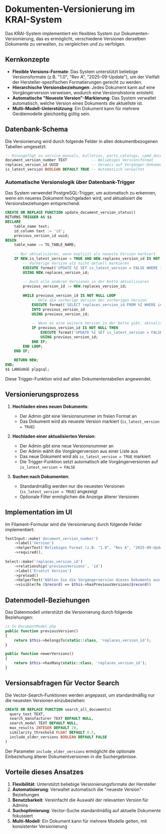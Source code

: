 # Dokumenten-Versionierung im KRAI-System

Das KRAI-System implementiert ein flexibles System zur Dokumenten-Versionierung, das es ermöglicht, verschiedene Versionen derselben Dokumente zu verwalten, zu vergleichen und zu verfolgen.

## Kernkonzepte

- **Flexible Versions-Formate**: Das System unterstützt beliebige Versionsformate (z.B. "1.0", "Rev A", "2025-09-Update"), um der Vielfalt der Hersteller-spezifischen Formatierungen gerecht zu werden.
- **Hierarchische Versionsbeziehungen**: Jedes Dokument kann auf eine Vorgängerversion verweisen, wodurch eine Versionshistorie entsteht.
- **Automatische "Neueste Version"-Markierung**: Das System verwaltet automatisch, welche Version eines Dokuments die aktuellste ist.
- **Multi-Modell-Unterstützung**: Ein Dokument kann für mehrere Gerätemodelle gleichzeitig gültig sein.

## Datenbank-Schema

Die Versionierung wird durch folgende Felder in allen dokumentbezogenen Tabellen umgesetzt:

```sql
-- Hinzugefügt zu service_manuals, bulletins, parts_catalogs, cpmd_documents
document_version_number TEXT           -- Beliebiges Versionsformat
replaces_version_id UUID               -- Verweis auf Vorgänger-Dokument
is_latest_version BOOLEAN DEFAULT TRUE -- Automatisch verwaltet
```

### Automatische Versionslogik über Datenbank-Trigger

Das System verwendet PostgreSQL-Trigger, um automatisch zu erkennen, wenn ein neueres Dokument hochgeladen wird, und aktualisiert die Versionsbeziehungen entsprechend:

```sql
CREATE OR REPLACE FUNCTION update_document_version_status()
RETURNS TRIGGER AS $$
DECLARE
    table_name text;
    id_column text := 'id';
    previous_version_id uuid;
BEGIN
    table_name := TG_TABLE_NAME;
    
    -- Nur aktualisieren, wenn explizit als neueste Version markiert
    IF NEW.is_latest_version = TRUE AND NEW.replaces_version_id IS NOT NULL THEN
        -- Vorherige Version als nicht aktuell markieren
        EXECUTE format('UPDATE %I SET is_latest_version = FALSE WHERE id = $1', table_name)
        USING NEW.replaces_version_id;
        
        -- Auch alle anderen Versionen in der Kette aktualisieren
        previous_version_id := NEW.replaces_version_id;
        
        WHILE previous_version_id IS NOT NULL LOOP
            -- Hole die vorherige Version der vorherigen Version
            EXECUTE format('SELECT replaces_version_id FROM %I WHERE id = $1', table_name)
            INTO previous_version_id
            USING previous_version_id;
            
            -- Wenn es eine weitere Version in der Kette gibt, aktualisiere sie
            IF previous_version_id IS NOT NULL THEN
                EXECUTE format('UPDATE %I SET is_latest_version = FALSE WHERE id = $1', table_name)
                USING previous_version_id;
            END IF;
        END LOOP;
    END IF;
    
    RETURN NEW;
END;
$$ LANGUAGE plpgsql;
```

Diese Trigger-Funktion wird auf allen Dokumententabellen angewendet.

## Versionierungsprozess

1. **Hochladen eines neuen Dokuments**:
   - Der Admin gibt eine Versionsnummer im freien Format an
   - Das Dokument wird als neueste Version markiert (`is_latest_version = TRUE`)

2. **Hochladen einer aktualisierten Version**:
   - Der Admin gibt eine neue Versionsnummer an
   - Der Admin wählt die Vorgängerversion aus einer Liste aus
   - Das neue Dokument wird als `is_latest_version = TRUE` markiert
   - Die Trigger-Funktion setzt automatisch alle Vorgängerversionen auf `is_latest_version = FALSE`

3. **Suchen nach Dokumenten**:
   - Standardmäßig werden nur die neuesten Versionen (`is_latest_version = TRUE`) angezeigt
   - Optionale Filter ermöglichen die Anzeige älterer Versionen

## Implementation im UI

Im Filament-Formular wird die Versionierung durch folgende Felder implementiert:

```php
TextInput::make('document_version_number')
    ->label('Version')
    ->helperText('Beliebiges Format (z.B. "1.0", "Rev A", "2025-09-Update")')
    ->required(),
    
Select::make('replaces_version_id')
    ->relationship('previousVersions', 'id')
    ->label('Ersetzt Version')
    ->preload()
    ->helperText('Wählen Sie die Vorgängerversion dieses Dokuments aus')
    ->visible(fn ($record) => $this->hasPreviousVersions($record))
```

## Datenmodell-Beziehungen

Das Datenmodell unterstützt die Versionierung durch folgende Beziehungen:

```php
// In DocumentModel.php
public function previousVersion()
{
    return $this->belongsTo(static::class, 'replaces_version_id');
}

public function newerVersions()
{
    return $this->hasMany(static::class, 'replaces_version_id');
}
```

## Versionsabfragen für Vector Search

Die Vector-Search-Funktionen werden angepasst, um standardmäßig nur die neuesten Versionen einzubeziehen:

```sql
CREATE OR REPLACE FUNCTION search_all_documents(
  query_text TEXT,
  search_manufacturer TEXT DEFAULT NULL,
  search_model TEXT DEFAULT NULL,
  max_results INTEGER DEFAULT 20,
  similarity_threshold FLOAT DEFAULT 0.5,
  include_older_versions BOOLEAN DEFAULT FALSE
)
```

Der Parameter `include_older_versions` ermöglicht die optionale Einbeziehung älterer Dokumentversionen in die Suchergebnisse.

## Vorteile dieses Ansatzes

1. **Flexibilität**: Unterstützt beliebige Versionierungsformate der Hersteller
2. **Automatisierung**: Verwaltet automatisch die "neueste Version"-Beziehungen
3. **Benutzbarkeit**: Vereinfacht die Auswahl der relevanten Version für Admins
4. **Suchoptimierung**: Vector-Suche standardmäßig auf aktuelle Dokumente fokussiert
5. **Multi-Modell**: Ein Dokument kann für mehrere Modelle gelten, mit konsistenter Versionierung
